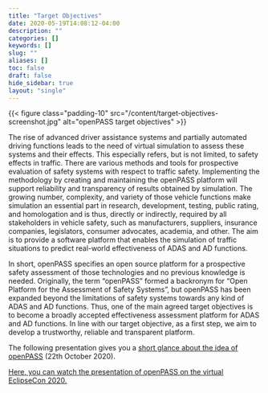 ```yaml
---
title: "Target Objectives"
date: 2020-05-19T14:08:12-04:00
description: ""
categories: []
keywords: []
slug: ""
aliases: []
toc: false
draft: false
hide_sidebar: true
layout: "single"
---
```

<!-- {{< page/objectives >}}-->

{{< figure class="padding-10" src="/content/target-objectives-screenshot.jpg" alt="openPASS target objectives" >}}

The rise of advanced driver assistance systems and partially automated driving functions leads to the need of virtual simulation to assess these systems and their effects. This especially refers, but is not limited, to safety effects in traffic. There are various methods and tools for prospective evaluation of safety systems with respect to traffic safety. Implementing the methodology by creating and maintaining the openPASS platform will support reliability and transparency of results obtained by simulation. The growing number, complexity, and variety of those vehicle functions make simulation an essential part in research, development, testing, public rating, and homologation and is thus, directly or indirectly, required by all stakeholders in vehicle safety, such as manufacturers, suppliers, insurance companies, legislators, consumer advocates, academia, and other. The aim is to provide a software platform that enables the simulation of traffic situations to predict real-world effectiveness of ADAS and AD functions. 

In short, openPASS specifies an open source platform for a prospective safety assessment of those technologies and no previous knowledge is needed. Originally, the term “openPASS” formed a backronym for “Open Platform for the Assessment of Safety Systems”, but openPASS has been expanded beyond the limitations of safety systems towards any kind of ADAS and AD functions. Thus, one of the main agreed target objectives is to become a broadly accepted effectiveness assessment platform for ADAS and AD functions. In line with our target objective, as a first step, we aim to develop a trustworthy, reliable and transparent platform.

The following presentation gives you a <ins>[short glance about the idea of openPASS](openpass_at_a_glance.pdf)</ins> (22th October 2020).

<ins>[Here](https://www.youtube.com/watch?v=fcykRw-yoOI)<ins>, you can watch the presentation of openPASS on the virtual EclipseCon 2020.

